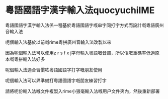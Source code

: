 # 粵語國語字漢字輸入法quocyuchiIME
粵語國語字漢字輸入法係一種基於粵語國語字嘅串字同打字方式而設計嘅粵語廣州音輸入法

呢個輸入法基於以前嘅rime粵拼廣州音輸入法改製以來

因為呢個輸入法可以使用z r s f x j字母輸入粵語嘅音調，所以佢嘅重碼率低過原本嘅粵拼輸入法好多

呢個輸入法適合習慣咗粵語國語字打字嘅朋友使用

呢個輸入法可以畀準備打粵語國語字嘅朋友練習打字

請將呢份輸入法嘅文件複製入rime小狼毫輸入法嘅用户文件夾內，然後重新部署
